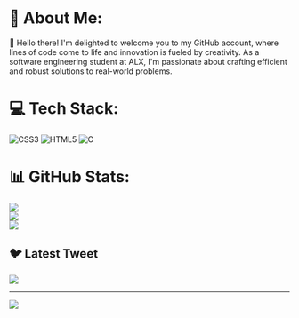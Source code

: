 # 💫 About Me:
👋 Hello there! I'm delighted to welcome you to my GitHub account, where lines of code come to life and innovation is fueled by creativity. As a software engineering student at ALX, I'm passionate about crafting efficient and robust solutions to real-world problems.



# 💻 Tech Stack:
![CSS3](https://img.shields.io/badge/css3-%231572B6.svg?style=for-the-badge&logo=css3&logoColor=white) ![HTML5](https://img.shields.io/badge/html5-%23E34F26.svg?style=for-the-badge&logo=html5&logoColor=white) ![C](https://img.shields.io/badge/c-%2300599C.svg?style=for-the-badge&logo=c&logoColor=white)
# 📊 GitHub Stats:
![](https://github-readme-stats.vercel.app/api?username=ven8462&theme=dark&hide_border=true&include_all_commits=true&count_private=false)<br/>
![](https://github-readme-streak-stats.herokuapp.com/?user=ven8462&theme=dark&hide_border=true)<br/>
![](https://github-readme-stats.vercel.app/api/top-langs/?username=ven8462&theme=dark&hide_border=true&include_all_commits=true&count_private=false&layout=compact)

## 🐦 Latest Tweet
[![](https://gtce.itsvg.in/api?username=https://twitter.com/ven8462)](https://github.com/VishwaGauravIn/github-twitter-card-embed)

---
[![](https://visitcount.itsvg.in/api?id=ven8462&icon=0&color=0)](https://visitcount.itsvg.in)

